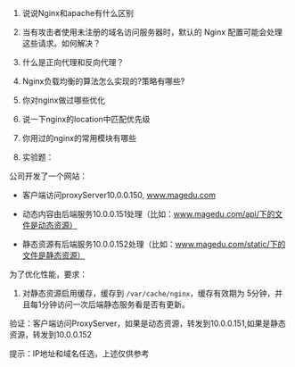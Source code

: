 1. 说说Nginx和apache有什么区别







2. 当有攻击者使用未注册的域名访问服务器时，默认的 Nginx 配置可能会处理这些请求。如何解决？





3. 什么是正向代理和反向代理？







4. Nginx负载均衡的算法怎么实现的?策略有哪些?







5. 你对nginx做过哪些优化







6. 说一下nginx的location中匹配优先级







7. 你用过的nginx的常用模块有哪些







8. 实验题：

公司开发了一个网站：

- 客户端访问proxyServer10.0.0.150, www.magedu.com

- 动态内容由后端服务10.0.0.151处理（比如：www.magedu.com/api/下的文件是动态资源）
- 静态资源有后端服务10.0.0.152处理（比如：www.magedu.com/static/下的文件是静态资源）

为了优化性能，要求：

1. 对静态资源启用缓存，缓存到 `/var/cache/nginx`，缓存有效期为 5分钟，并且每1分钟访问一次后端静态服务看是否有更新。



验证：客户端访问ProxyServer，如果是动态资源，转发到10.0.0.151,如果是静态资源，转发到10.0.0.152

提示：IP地址和域名任选，上述仅供参考